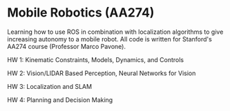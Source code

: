 # Mobile Robotics (AA274)

Learning how to use ROS in combination with localization algorithms to give increasing autonomy to a mobile robot. All code is written for Stanford's AA274 course (Professor Marco Pavone). 

HW 1: Kinematic Constraints, Models, Dynamics, and Controls 

HW 2: Vision/LIDAR Based Perception, Neural Networks for Vision 

HW 3: Localization and SLAM 

HW 4: Planning and Decision Making 


